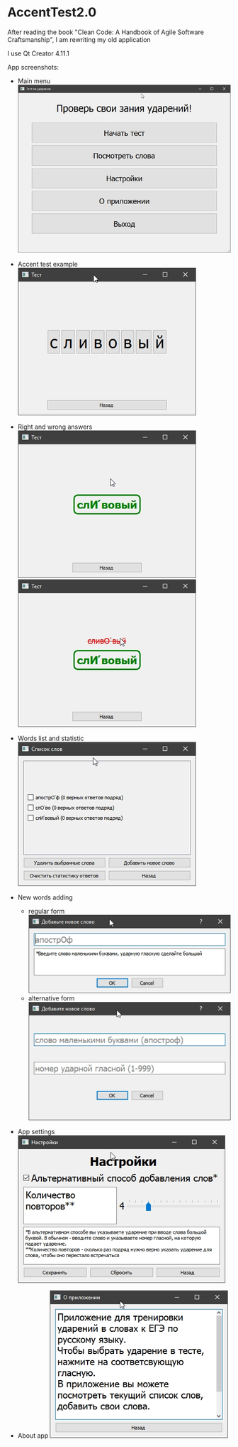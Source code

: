 # AccentTest2.0
After reading the book "Clean Code: A Handbook of Agile Software Craftsmanship", I am rewriting my old application

I use Qt Creator 4.11.1

App screenshots:

* Main menu
![alt text](screenshots/mainMenu.jpg "mainMenu")​

* Accent test example
![alt text](screenshots/word.jpg "word")​

* Right and wrong answers
![alt text](screenshots/rightAccent.jpg "rightAccent")​
![alt text](screenshots/wrongAccent.jpg "wrongAccent")​

* Words list and statistic
![alt text](screenshots/wordsList.jpg "wordsList")​

* New words adding
    * regular form
![alt text](screenshots/addNewWord.jpg "addNewWord")​
    * alternative form
![alt text](screenshots/addNewWordAlternative.jpg "addNewWordAlternative")​

* App settings
![alt text](screenshots/settings.jpg "settings")​

* About app
![alt text](screenshots/aboutApp.jpg "aboutApp")​
